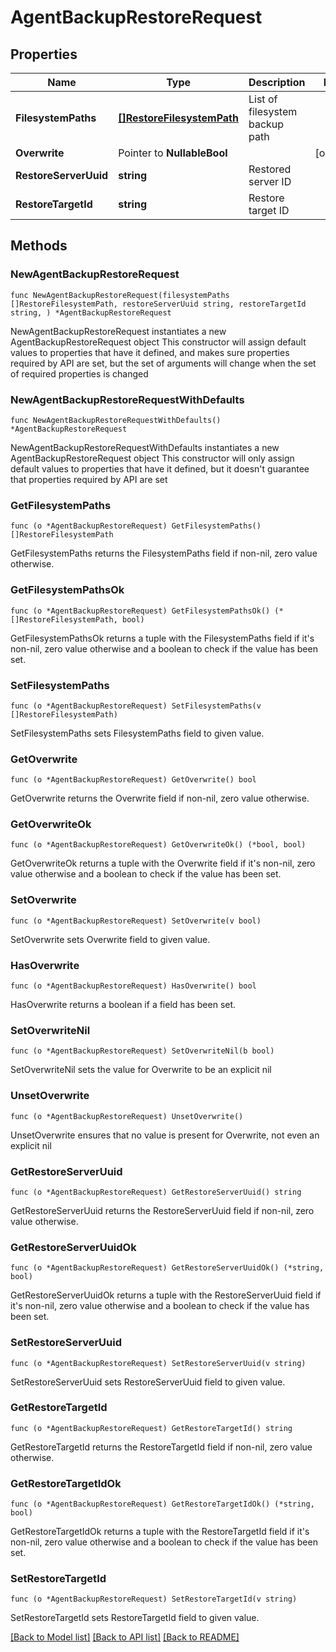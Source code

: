 # AgentBackupRestoreRequest

## Properties

Name | Type | Description | Notes
------------ | ------------- | ------------- | -------------
**FilesystemPaths** | [**[]RestoreFilesystemPath**](RestoreFilesystemPath.md) | List of filesystem backup path | 
**Overwrite** | Pointer to **NullableBool** |  | [optional] 
**RestoreServerUuid** | **string** | Restored server ID | 
**RestoreTargetId** | **string** | Restore target ID | 

## Methods

### NewAgentBackupRestoreRequest

`func NewAgentBackupRestoreRequest(filesystemPaths []RestoreFilesystemPath, restoreServerUuid string, restoreTargetId string, ) *AgentBackupRestoreRequest`

NewAgentBackupRestoreRequest instantiates a new AgentBackupRestoreRequest object
This constructor will assign default values to properties that have it defined,
and makes sure properties required by API are set, but the set of arguments
will change when the set of required properties is changed

### NewAgentBackupRestoreRequestWithDefaults

`func NewAgentBackupRestoreRequestWithDefaults() *AgentBackupRestoreRequest`

NewAgentBackupRestoreRequestWithDefaults instantiates a new AgentBackupRestoreRequest object
This constructor will only assign default values to properties that have it defined,
but it doesn't guarantee that properties required by API are set

### GetFilesystemPaths

`func (o *AgentBackupRestoreRequest) GetFilesystemPaths() []RestoreFilesystemPath`

GetFilesystemPaths returns the FilesystemPaths field if non-nil, zero value otherwise.

### GetFilesystemPathsOk

`func (o *AgentBackupRestoreRequest) GetFilesystemPathsOk() (*[]RestoreFilesystemPath, bool)`

GetFilesystemPathsOk returns a tuple with the FilesystemPaths field if it's non-nil, zero value otherwise
and a boolean to check if the value has been set.

### SetFilesystemPaths

`func (o *AgentBackupRestoreRequest) SetFilesystemPaths(v []RestoreFilesystemPath)`

SetFilesystemPaths sets FilesystemPaths field to given value.


### GetOverwrite

`func (o *AgentBackupRestoreRequest) GetOverwrite() bool`

GetOverwrite returns the Overwrite field if non-nil, zero value otherwise.

### GetOverwriteOk

`func (o *AgentBackupRestoreRequest) GetOverwriteOk() (*bool, bool)`

GetOverwriteOk returns a tuple with the Overwrite field if it's non-nil, zero value otherwise
and a boolean to check if the value has been set.

### SetOverwrite

`func (o *AgentBackupRestoreRequest) SetOverwrite(v bool)`

SetOverwrite sets Overwrite field to given value.

### HasOverwrite

`func (o *AgentBackupRestoreRequest) HasOverwrite() bool`

HasOverwrite returns a boolean if a field has been set.

### SetOverwriteNil

`func (o *AgentBackupRestoreRequest) SetOverwriteNil(b bool)`

 SetOverwriteNil sets the value for Overwrite to be an explicit nil

### UnsetOverwrite
`func (o *AgentBackupRestoreRequest) UnsetOverwrite()`

UnsetOverwrite ensures that no value is present for Overwrite, not even an explicit nil
### GetRestoreServerUuid

`func (o *AgentBackupRestoreRequest) GetRestoreServerUuid() string`

GetRestoreServerUuid returns the RestoreServerUuid field if non-nil, zero value otherwise.

### GetRestoreServerUuidOk

`func (o *AgentBackupRestoreRequest) GetRestoreServerUuidOk() (*string, bool)`

GetRestoreServerUuidOk returns a tuple with the RestoreServerUuid field if it's non-nil, zero value otherwise
and a boolean to check if the value has been set.

### SetRestoreServerUuid

`func (o *AgentBackupRestoreRequest) SetRestoreServerUuid(v string)`

SetRestoreServerUuid sets RestoreServerUuid field to given value.


### GetRestoreTargetId

`func (o *AgentBackupRestoreRequest) GetRestoreTargetId() string`

GetRestoreTargetId returns the RestoreTargetId field if non-nil, zero value otherwise.

### GetRestoreTargetIdOk

`func (o *AgentBackupRestoreRequest) GetRestoreTargetIdOk() (*string, bool)`

GetRestoreTargetIdOk returns a tuple with the RestoreTargetId field if it's non-nil, zero value otherwise
and a boolean to check if the value has been set.

### SetRestoreTargetId

`func (o *AgentBackupRestoreRequest) SetRestoreTargetId(v string)`

SetRestoreTargetId sets RestoreTargetId field to given value.



[[Back to Model list]](../README.md#documentation-for-models) [[Back to API list]](../README.md#documentation-for-api-endpoints) [[Back to README]](../README.md)


